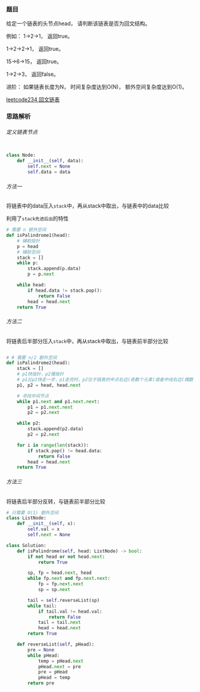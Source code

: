 ### 题目

给定一个链表的头节点head， 请判断该链表是否为回文结构。 

例如： 1->2->1， 返回true。 

1->2->2->1， 返回true。

15->6->15， 返回true。 

1->2->3， 返回false。

进阶： 如果链表长度为N， 时间复杂度达到O(N)， 额外空间复杂度达到O(1)。

[leetcode234 回文链表](https://leetcode.cn/problems/palindrome-linked-list/)

### 思路解析


###### 定义链表节点
```python

class Node:
    def __init__(self, data):
        self.next = None
        self.data = data
```

###### 方法一

将链表中的data压入`stack`中，再从stack中取出，与链表中的data比较

利用了`stack先进后出`的特性

```python
# 需要 n 额外空间
def isPalindrome1(head):
    # 辅助指针
    p = head
    # 辅助空间
    stack = []
    while p:
        stack.append(p.data)
        p = p.next

    while head:
        if head.data != stack.pop():
            return False
        head = head.next
    return True
```
###### 方法二

将链表后半部分压入`stack`中，再从stack中取出，与链表前半部分比较

```python

# # 需要 n/2 额外空间
def isPalindrome2(head):
    stack = []
    # p1快指针，p2慢指针
    # p1比p2快走一步，p1走完时，p2位于链表的中点右边(奇数个元素)或者中线右边(偶数个元素)
    p1, p2 = head, head.next

    # 寻找中间节点
    while p1.next and p1.next.next:
        p1 = p1.next.next
        p2 = p2.next

    while p2:
        stack.append(p2.data)
        p2 = p2.next

    for i in range(len(stack)):
        if stack.pop() != head.data:
            return False
        head = head.next
    return True
```

###### 方法三

将链表后半部分反转，与链表前半部分比较

```python
# 只需要 O(1) 额外空间
class ListNode:
    def __init__(self, x):
        self.val = x
        self.next = None

class Solution:
    def isPalindrome(self, head: ListNode) -> bool:
        if not head or not head.next:
            return True

        sp, fp = head.next, head
        while fp.next and fp.next.next:
            fp = fp.next.next
            sp = sp.next

        tail = self.reverseList(sp)
        while tail:
            if tail.val != head.val:
                return False
            tail = tail.next
            head = head.next
        return True

    def reverseList(self, pHead):
        pre = None
        while pHead:
            temp = pHead.next
            pHead.next = pre
            pre = pHead
            pHead = temp
        return pre


```
